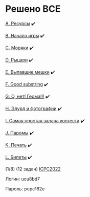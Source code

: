 # Решено ВСЕ

[A. Ресурсы](<A $Простое умножение, сложение (возможно переполнение)>)
✔️

[B. Начало игры](<B $Модульная арифметика>)
✔️

[C. Моряки](<C $Простое сложение>)
✔️

[D. Рыцари](<D $Теория вероятностей>)
✔️

[E. Выпавшие мешки](<E $DFS + ДП>)
✔️

[F. Good substring](<F $Обработка строк>)
✔️

[G. О, нет! Геома!!!](<G $Радиус описаной окружности треугольника>)
✔️

[H. Эдурд и фотографии](<H $Сортировка с помощью встроенной функции>)
✔️

[I. Самая простая задача контеста](<I $Сумма попарных произведений по модулю>)
✔️

[J. Паромы](<J $DFS + поиск цикла>)
✔️

[K. Печать](<K $Поиск максимального элемента>)
✔️

[L. Билеты](<L $Составление минимального отрезка>)
✔️

(1/8) (12 задач) [ICPC2022](https://crrc2022.contest.codeforces.com/group/W4wCwL57Rj/contest/401407)

Логин: ucu8bd7

Пароль: pcpc162e